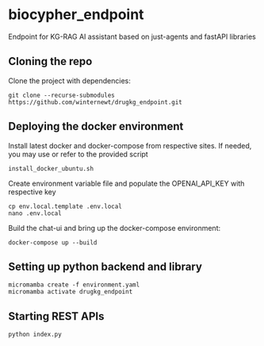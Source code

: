# biocypher_endpoint
Endpoint for KG-RAG AI assistant based on just-agents and fastAPI libraries

## Cloning the repo
Clone the project with dependencies:
```commandline
git clone --recurse-submodules https://github.com/winternewt/drugkg_endpoint.git
```
## Deploying the docker environment
Install latest docker and docker-compose from respective sites. If needed, you may use or refer to the provided script 
```commandline
install_docker_ubuntu.sh
```

Create environment variable file and populate the OPENAI_API_KEY with respective key
```commandline
cp env.local.template .env.local
nano .env.local
```

Build the chat-ui and bring up the docker-compose environment: 
```commandline
docker-compose up --build
```

## Setting up python backend and library

```commandline
micromamba create -f environment.yaml
micromamba activate drugkg_endpoint
```

## Starting REST APIs
```
python index.py
```
